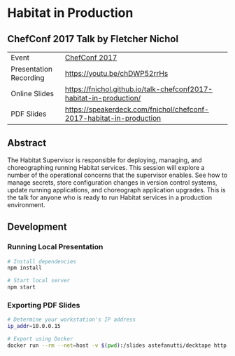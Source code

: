 # Habitat in Production

## ChefConf 2017 Talk by Fletcher Nichol

|                         |                              |
|-------------------------|------------------------------|
| Event                   | [ChefConf 2017](https://chefconf.chef.io/2017/) |
| Presentation Recording  | https://youtu.be/chDWP52rrHs |
| Online Slides           | https://fnichol.github.io/talk-chefconf2017-habitat-in-production/ |
| PDF Slides              | https://speakerdeck.com/fnichol/chefconf-2017-habitat-in-production |

## Abstract

The Habitat Supervisor is responsible for deploying, managing, and choreographing running Habitat services. This session will explore a number of the operational concerns that the supervisor enables. See how to manage secrets, store configuration changes in version control systems, update running applications, and choreograph application upgrades. This is the talk for anyone who is ready to run Habitat services in a production environment.

## Development

### Running Local Presentation

```sh
# Install dependencies
npm install

# Start local server
npm start
```

### Exporting PDF Slides

```sh
# Determine your workstation's IP address
ip_addr=10.0.0.15

# Export using Docker
docker run --rm --net=host -v $(pwd):/slides astefanutti/decktape http://${ip_addr}:8000 slides.pdf
```
